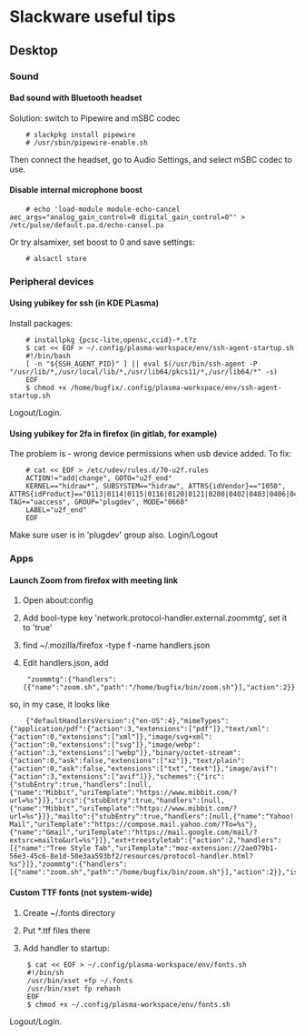 # Slackware useful tips

## Desktop

### Sound

#### Bad sound with Bluetooth headset
Solution: switch to Pipewire and mSBC codec

        # slackpkg install pipewire
        # /usr/sbin/pipewire-enable.sh

Then connect the headset, go to Audio Settings, and select mSBC codec to use.

#### Disable internal microphone boost

        # echo 'load-module module-echo-cancel aec_args="analog_gain_control=0 digital_gain_control=0"' > /etc/pulse/default.pa.d/echo-cansel.pa

Or try alsamixer, set boost to 0 and save settings:

        # alsactl store

### Peripheral devices

#### Using yubikey for ssh (in KDE PLasma)

Install packages:

        # installpkg {pcsc-lite,opensc,ccid}-*.t?z
        $ cat << EOF > ~/.config/plasma-workspace/env/ssh-agent-startup.sh
        #!/bin/bash
        [ -n "${SSH_AGENT_PID}" ] || eval $(/usr/bin/ssh-agent -P "/usr/lib/*,/usr/local/lib/*,/usr/lib64/pkcs11/*,/usr/lib64/*" -s)
        EOF
        $ chmod +x /home/bugfix/.config/plasma-workspace/env/ssh-agent-startup.sh

Logout/Login.

#### Using yubikey for 2fa in firefox (in gitlab, for example)
The problem is - wrong device permissions when usb device added. To fix:

        # cat << EOF > /etc/udev/rules.d/70-u2f.rules
        ACTION!="add|change", GOTO="u2f_end"
        KERNEL=="hidraw*", SUBSYSTEM=="hidraw", ATTRS{idVendor}=="1050", ATTRS{idProduct}=="0113|0114|0115|0116|0120|0121|0200|0402|0403|0406|0407|0410", TAG+="uaccess", GROUP="plugdev", MODE="0660"
        LABEL="u2f_end"
        EOF

Make sure user is in 'plugdev' group also.
Login/Logout

### Apps

#### Launch Zoom from firefox with meeting link
1. Open about:config
2. Add bool-type key 'network.protocol-handler.external.zoommtg', set it to 'true'
3. find ~/.mozilla/firefox -type f -name handlers.json
4. Edit handlers.json, add 

        "zoommtg":{"handlers":[{"name":"zoom.sh","path":"/home/bugfix/bin/zoom.sh"}],"action":2}}

so, in my case, it looks like

        {"defaultHandlersVersion":{"en-US":4},"mimeTypes":{"application/pdf":{"action":3,"extensions":["pdf"]},"text/xml":{"action":0,"extensions":["xml"]},"image/svg+xml":{"action":0,"extensions":["svg"]},"image/webp":{"action":3,"extensions":["webp"]},"binary/octet-stream":{"action":0,"ask":false,"extensions":["xz"]},"text/plain":{"action":0,"ask":false,"extensions":["txt","text"]},"image/avif":{"action":3,"extensions":["avif"]}},"schemes":{"irc":{"stubEntry":true,"handlers":[null,{"name":"Mibbit","uriTemplate":"https://www.mibbit.com/?url=%s"}]},"ircs":{"stubEntry":true,"handlers":[null,{"name":"Mibbit","uriTemplate":"https://www.mibbit.com/?url=%s"}]},"mailto":{"stubEntry":true,"handlers":[null,{"name":"Yahoo! Mail","uriTemplate":"https://compose.mail.yahoo.com/?To=%s"},{"name":"Gmail","uriTemplate":"https://mail.google.com/mail/?extsrc=mailto&url=%s"}]},"ext+treestyletab":{"action":2,"handlers":[{"name":"Tree Style Tab","uriTemplate":"moz-extension://2ae079b1-56e3-45c6-8e1d-50e3aa593bf2/resources/protocol-handler.html?%s"}]},"zoommtg":{"handlers":[{"name":"zoom.sh","path":"/home/bugfix/bin/zoom.sh"}],"action":2}},"isDownloadsImprovementsAlreadyMigrated":true,"isSVGXMLAlreadyMigrated":true}

#### Custom TTF fonts (not system-wide)
1. Create ~/.fonts directory
2. Put *.ttf files there
3. Add handler to startup:

        $ cat << EOF > ~/.config/plasma-workspace/env/fonts.sh
        #!/bin/sh
        /usr/bin/xset +fp ~/.fonts
        /usr/bin/xset fp rehash
        EOF
        $ chmod +x ~/.config/plasma-workspace/env/fonts.sh
Logout/Login.

